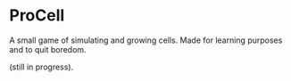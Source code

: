 # ProCell

A small game of simulating and growing cells.
Made for learning purposes and to quit boredom.

(still in progress).
